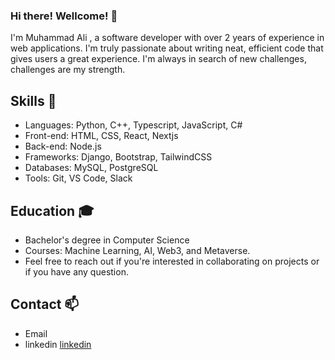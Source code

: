 ### Hi there! Wellcome! 👋
I'm Muhammad Ali , a software developer with over 2 years of experience in web applications. I'm truly passionate about writing neat, efficient code that gives users a great experience. I'm always in search of new challenges, challenges are my strength.

## Skills 🚀
- Languages: Python, C++, Typescript, JavaScript, C#
- Front-end: HTML, CSS, React, Nextjs
-  Back-end: Node.js
- Frameworks: Django, Bootstrap, TailwindCSS
- Databases: MySQL, PostgreSQL
- Tools: Git, VS Code, Slack

## Education 🎓
- Bachelor's degree in Computer Science
- Courses: Machine Learning, AI, Web3, and Metaverse.
- Feel free to reach out if you're interested in collaborating on projects or if you have any question.
## Contact 📫
- Email
- linkedin [linkedin](https://www.linkedin.com/in/hashimthepassionate/)
<!--
**AliThePassionate/AliThePassionate** is a ✨ _special_ ✨ repository because its `README.md` (this file) appears on your GitHub profile.

Here are some ideas to get you started:

- 🔭 I’m currently working on ...
- 🌱 I’m currently learning ...
- 👯 I’m looking to collaborate on ...
- 🤔 I’m looking for help with ...
- 💬 Ask me about ...
- 📫 How to reach me: ...
- 😄 Pronouns: ...
- ⚡ Fun fact: ...
-->
